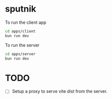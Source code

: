 # sputnik

To run the client app

```bash
cd apps/client
bun run dev
```

To run the server

```bash
cd apps/server
bun run dev
```

# TODO

- [ ] Setup a proxy to serve vite dist from the server.
